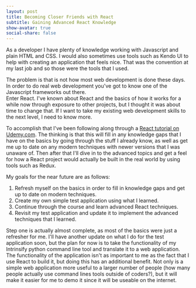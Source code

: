 ```yaml
---
layout: post
title: Becoming Closer Friends with React
subtitle: Gaining Advanced React Knowledge
show-avatar: true
social-share: false
---
```


As a developer I have plenty of knowledge working with Javascript and plain HTML and CSS.  I would also sometimes use tools such as Kendo UI to help with creating an application that
feels nice.  That was the convention at my last job and so those were the tools that I
used.

The problem is that is not how most web development is done these days.  In order to do
real web development you've got to know one of the Javascript frameworks out there.  
Enter React.  I've known about React and the basics of how it works for a while now through exposure
to other projects, but I thought it was about time to change that.  If I want to take my
existing web development skills to the next level, I need to know more.

To accomplish that I've been following along through a [React tutorial on Udemy.com](https://www.udemy.com/react-the-complete-guide-incl-redux/).  The thinking is that this will fill in any knowledge gaps that I have on the basics by going through the stuff I already know, as well as get me up to date on any modern techniques with newer versions that I was unaware of.  Then after that I'll dive in to the advanced topics and get a feel for how a React project would actually be built in the real world by using tools such as Redux.

My goals for the near future are as follows:

1. Refresh myself on the basics in order to fill in knowledge gaps and get up to date on modern techniques.
2. Create my own simple test application using what I learned.
3. Continue through the course and learn advanced React techniques.
4. Revisit my test application and update it to implement the advanced techniques that I learned.

Step one is actually almost complete, as most of the basics were just a refresher for me.  I'll have another update on what I do for the test application soon, but the plan for now is to take the functionality of my Intrinsify python command line tool and translate it to a web application.  The functionality of the application isn't as important to me as the fact that I use React to build it, but doing this has an additional benefit.  Not only is a simple web application more useful to a larger number of people (how many people actually use command lines tools outside of coders?), but it will make it easier for me to demo it since it will be useable on the internet.

